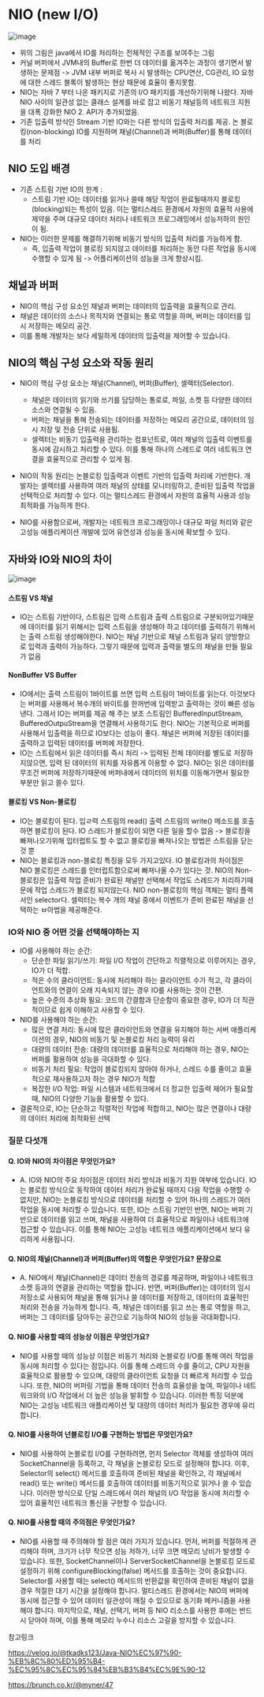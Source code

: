 
# NIO (new I/O)
![image](https://github.com/user-attachments/assets/fed9730d-1d7e-433f-b61a-3e52a6ff4dbc)
- 위의 그림은 java에서 IO를 처리하는 전체적인 구조를 보여주는 그림
- 커널 버퍼에서 JVM내의 Buffer로 한번 더 데이터를 옮겨주는 과정이 생기면서 발생하는 문제점 -> JVM 내부 버퍼로 복사 시 발생하는 CPU연산, CG관리, IO 요청에 대한 스레드 블록이 발생하는 현상 때문에 효율이 좋지못함.
- NIO는 자바 7 부터 나온 패키지로 기존의 I/O 패키지를 개선하기위해 나왔다. 자바 NIO 사이의 일관성 없는 클래스 설계를 바로 잡고 비동기 채널등의 네트워크 지원을 대폭 강화한 NIO 2. API가 추가되었음.
- 기존 입출력 방식인 Stream 기반 IO와는 다른 방식의 입출력 처리를 제공. 논 블로킹(non-blocking) IO를 지원하며 채널(Channel)과 버퍼(Buffer)를 통해 데이터를 처리

## NIO 도입 배경
- 기존 스트림 기반 IO의 한계 : 
    - 스트림 기반 IO는 데이터를 읽거나 쓸때 해당 작업이 완료될때까지 블로킹(blocking)되는 특성이 있음. 이는 멀티스레드 환경에서 자원의 효율적 사용에 제약을 주며 대규모 데이터 처리나 네트워크 프로그래밍에서 성능저하의 원인이 됨.
- NIO는 이러한 문제를 해결하기위해 비동기 방식의 입출력 처리를 가능하게 함.
    - 즉, 입출력 작업이 블로킹 되지않고 데이터를 처리하는 동안 다른 작업을 동시에 수행할 수 있게 됨 -> 어플리케이션의 성능을 크게 향상시킴.

## 채널과 버퍼
- NIO의 핵심 구성 요소인 채널과 버퍼는 데이터의 입출력을 효율적으로 관리.
- 채널은 데이터의 소스나 목적지와 연결되는 통로 역할을 하며, 버퍼는 데이터를 임시 저장하는 메모리 공간. 
- 이를 통해 개발자는 보다 세밀하게 데이터의 입출력을 제어할 수 있습니다.

## NIO의 핵심 구성 요소와 작동 원리
- NIO의 핵심 구성 요소는 채널(Channel), 버퍼(Buffer), 셀렉터(Selector). 
    - 채널은 데이터의 읽기와 쓰기를 담당하는 통로로, 파일, 소켓 등 다양한 데이터 소스와 연결될 수 있음. 
    - 버퍼는 채널을 통해 전송되는 데이터를 저장하는 메모리 공간으로, 데이터의 임시 저장 및 전송 단위로 사용됨.
    - 셀렉터는 비동기 입출력을 관리하는 컴포넌트로, 여러 채널의 입출력 이벤트를 동시에 감시하고 처리할 수 있다. 이를 통해 하나의 스레드로 여러 네트워크 연결을 효율적으로 관리할 수 있게 됨. 

- NIO의 작동 원리는 논블로킹 입출력과 이벤트 기반의 입출력 처리에 기반한다. 개발자는 셀렉터를 사용하여 여러 채널의 상태를 모니터링하고, 준비된 입출력 작업을 선택적으로 처리할 수 있다. 이는 멀티스레드 환경에서 자원의 효율적 사용과 성능 최적화를 가능하게 한다.
- NIO를 사용함으로써, 개발자는 네트워크 프로그래밍이나 대규모 파일 처리와 같은 고성능 애플리케이션 개발에 있어 유연성과 성능을 동시에 확보할 수 있다.


## 자바와 IO와 NIO의 차이 
![image](https://github.com/user-attachments/assets/96adb12f-308d-4017-80e5-9f6a67854c0d)

#### 스트림 VS 채널
- IO는 스트림 기반이다, 스트림은 입력 스트림과 출력 스트림으로 구분되어있기때문에 데이터를 읽기 위해서는 입력 스트림을 생성해야 하고 데이터를 출력하기 위해서는 출력 스트림 생성해야한다. NIO는 채널 기반으로 채널 스트림과 달리 양방향으로 입력과 출력이 가능하다. 그렇기 때문에 입력과 출력을 별도의 채널을 만들 필요가 없음

#### NonBuffer VS Buffer
- IO에서는 출력 스트림이 1바이트를 쓰면 입력 스트림이 1바이트를 읽는다. 이것보다는 버퍼를 사용해서 복수개의 바이트를 한꺼번에 입력받고 출력하는 것이 빠른 성능 낸다. 그래서 IO는 버퍼를 제공 해 주는 보조 스트림인 BufferedInputStream, BufferedOutpuStream을 연결해서 사용하기도 한다. NIO는 기본적으로 버퍼를 사용해서 입출력을 하므로 IO보다는 성능이 좋다. 채널은 버퍼에 저장된 데이터를 출력하고 입력된 데이터를 버퍼에 저장한다. 
- IO는 스트림에서 읽은 데이터를 즉시 처리 -> 입력된 전체 데이터를 별도로 저장하지않으면, 입력 된 데이터의 위치를 자유롭게 이용할 수 없다. NIO는 읽은 데이터를 무조건 버퍼에 저장하기때문에 버퍼내에서 데이터의 위치를 이동해가면서 필요한 부분만 읽고 쓸수 있다.

#### 블로킹 VS Non-블로킹
- IO는 블로킹이 된다. 입ㄹ력 스트림의 read() 출력 스트림의 write() 메소드를 호출 하면 블로킹이 된다. IO 스레드가 블로킹이 되면 다른 일을 할수 없음 -> 블로킹을 빠져나오기위해 입터럽트도 할 수 없고 블로킹을 빠져나오는 방법은 스트림을 닫는 것 뿐
- NIO는 블로킹과 non-블로킹 특징을 모두 가지고있다. IO 블로킹과의 차이점은 NIO 블로킹은 스레드를 인터럽트함으로써 빠져나올 수가 있다는 것. NIO의 Non-블로킹은 입출력 작업 준비가 완료된 채널만 선택해서 작업도 스레드가 처리하기때문에 작업 스레드가 블로킹 되지않는다. NIO non-블로킹의 핵심 객체는 멀티 플렉서인 selector다. 셀럭터는 복수 개의 채널 중에서 이벤트가 준비 완료된 채널을 선택하는 ㅂ아법을 제공해준다. 

### IO와 NIO 중 어떤 것을 선택해야하는 지 
- IO를 사용해야 하는 순간:
    - 단순한 파일 읽기/쓰기: 파일 I/O 작업이 간단하고 직렬적으로 이루어지는 경우, IO가 더 적합.
    - 적은 수의 클라이언트: 동시에 처리해야 하는 클라이언트 수가 적고, 각 클라이언트와의 연결이 오래 지속되지 않는 경우 IO를 사용하는 것이 간편.
    - 높은 수준의 추상화 필요: 코드의 간결함과 단순함이 중요한 경우, IO가 더 직관적이므로 쉽게 이해하고 사용할 수 있다.
- NIO를 사용해야 하는 순간:
    - 많은 연결 처리: 동시에 많은 클라이언트와 연결을 유지해야 하는 서버 애플리케이션의 경우, NIO의 비동기 및 논블로킹 처리 능력이 유리
    - 대량의 데이터 전송: 대량의 데이터를 효율적으로 처리해야 하는 경우, NIO는 버퍼를 활용하여 성능을 극대화할 수 있다.
    - 비동기 처리 필요: 작업이 블로킹되지 않아야 하거나, 스레드 수를 줄이고 효율적으로 재사용하고자 하는 경우 NIO가 적합
    - 복잡한 I/O 작업: 파일 시스템과 네트워크에서 더 정교한 입출력 제어가 필요할 때, NIO의 다양한 기능을 활용할 수 있다.
- 결론적으로, IO는 단순하고 직렬적인 작업에 적합하고, NIO는 많은 연결이나 대량의 데이터 처리에 최적화된 선택


### 질문 다섯개

#### Q. IO와 NIO의 차이점은 무엇인가요?
- A. IO와 NIO의 주요 차이점은 데이터 처리 방식과 비동기 지원 여부에 있습니다. IO는 블로킹 방식으로 동작하여 데이터 처리가 완료될 때까지 다음 작업을 수행할 수 없지만, NIO는 논블로킹 방식으로 데이터를 처리할 수 있어 하나의 스레드가 여러 작업을 동시에 처리할 수 있습니다. 또한, IO는 스트림 기반인 반면, NIO는 버퍼 기반으로 데이터를 읽고 쓰며, 채널을 사용하여 더 효율적으로 파일이나 네트워크에 접근할 수 있습니다. 이를 통해 NIO는 고성능 네트워크 애플리케이션에서 보다 유리하게 사용됩니다.

#### Q. NIO의 채널(Channel)과 버퍼(Buffer)의 역할은 무엇인가요? 문장으로
- A. NIO에서 채널(Channel)은 데이터 전송의 경로를 제공하며, 파일이나 네트워크 소켓 등과의 연결을 관리하는 역할을 합니다. 반면, 버퍼(Buffer)는 데이터의 임시 저장소로 사용되어 채널을 통해 읽거나 쓸 데이터를 저장하고, 데이터의 효율적인 처리와 전송을 가능하게 합니다. 즉, 채널은 데이터를 읽고 쓰는 통로 역할을 하고, 버퍼는 그 데이터를 담아두는 공간으로 기능하여 NIO의 성능을 극대화합니다.

#### Q. NIO를 사용할 때의 성능상 이점은 무엇인가요? 
- NIO를 사용할 때의 성능상 이점은 비동기 처리와 논블로킹 I/O를 통해 여러 작업을 동시에 처리할 수 있다는 점입니다. 이를 통해 스레드의 수를 줄이고, CPU 자원을 효율적으로 활용할 수 있으며, 대량의 클라이언트 요청을 더 빠르게 처리할 수 있습니다. 또한, NIO의 버퍼링 기법을 통해 데이터 전송의 효율성을 높여, 파일이나 네트워크와의 I/O 작업에서 더 높은 성능을 발휘할 수 있습니다. 이러한 특징 덕분에 NIO는 고성능 네트워크 애플리케이션 및 대량의 데이터 처리가 필요한 경우에 유리합니다.

#### Q. NIO를 사용하여 넌블로킹 I/O를 구현하는 방법은 무엇인가요?
- NIO를 사용하여 논블로킹 I/O를 구현하려면, 먼저 Selector 객체를 생성하여 여러 SocketChannel을 등록하고, 각 채널을 논블로킹 모드로 설정해야 합니다. 이후, Selector의 select() 메서드를 호출하여 준비된 채널을 확인하고, 각 채널에서 read() 또는 write() 메서드를 호출하여 데이터를 비동기적으로 읽거나 쓸 수 있습니다. 이러한 방식으로 단일 스레드에서 여러 채널의 I/O 작업을 동시에 처리할 수 있어 효율적인 네트워크 통신을 구현할 수 있습니다.

#### Q. NIO를 사용할 때의 주의점은 무엇인가요?
- NIO를 사용할 때 주의해야 할 점은 여러 가지가 있습니다. 먼저, 버퍼를 적절하게 관리해야 하며, 크기가 너무 작으면 성능 저하가, 너무 크면 메모리 낭비가 발생할 수 있습니다. 또한, SocketChannel이나 ServerSocketChannel을 논블로킹 모드로 설정하기 위해 configureBlocking(false) 메서드를 호출하는 것이 중요합니다. Selector를 사용할 때는 select() 메서드의 반환값을 확인하여 준비된 채널이 없을 경우 적절한 대기 시간을 설정해야 합니다. 멀티스레드 환경에서는 NIO의 버퍼에 동시에 접근할 수 있어 데이터 일관성이 깨질 수 있으므로 동기화 메커니즘을 사용해야 합니다. 마지막으로, 채널, 선택기, 버퍼 등 NIO 리소스를 사용한 후에는 반드시 닫아야 하며, 이를 통해 메모리 누수나 리소스 고갈을 방지할 수 있습니다.

참고링크 

https://velog.io/@tkadks123/Java-NIO%EC%97%90-%EB%8C%80%ED%95%B4-%EC%95%8C%EC%95%84%EB%B3%B4%EC%9E%90-12

https://brunch.co.kr/@myner/47